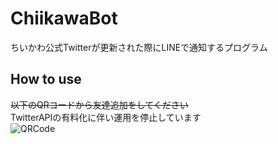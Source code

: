 # ChiikawaBot
ちいかわ公式Twitterが更新された際にLINEで通知するプログラム

## How to use
~~以下のQRコードから友達追加をしてください~~\
TwitterAPIの有料化に伴い運用を停止しています\
![QRCode](README-IMAGES/S_gainfriends_2dbarcodes_BW.png)
